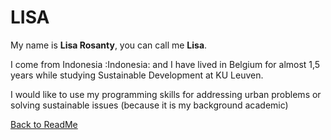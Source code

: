 # LISA

My name is **Lisa Rosanty**, you can call me **Lisa**.

I come from Indonesia :Indonesia: and I have lived in Belgium for almost 1,5 years while studying Sustainable Development at KU Leuven.

I would like to use my programming skills for addressing urban problems or solving sustainable issues (because it is my background academic)

[Back to ReadMe](./README.md)